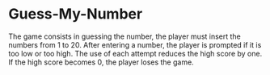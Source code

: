 # Guess-My-Number

The game consists in guessing the number, the player must insert the numbers from 1 to 20.
After entering a number, the player is prompted if it is too low or too high. The use of each attempt reduces the high score by one.
If the high score becomes 0, the player loses the game.
